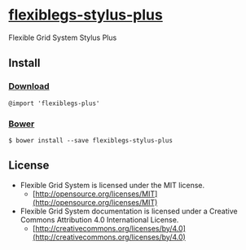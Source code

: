# [flexiblegs-stylus-plus](http://flexible.gs)

Flexible Grid System Stylus Plus

## Install

### [Download](https://raw.githubusercontent.com/flexiblegs/flexiblegs-stylus-plus/master/flexiblegs-plus.styl)
```styl
@import 'flexiblegs-plus'
```

### [Bower](http://bower.io)
```
$ bower install --save flexiblegs-stylus-plus
```

## License
- Flexible Grid System is licensed under the MIT license.
  - [http://opensource.org/licenses/MIT](http://opensource.org/licenses/MIT)
- Flexible Grid System documentation is licensed under a Creative Commons Attribution 4.0 International License.
  - [http://creativecommons.org/licenses/by/4.0](http://creativecommons.org/licenses/by/4.0)

